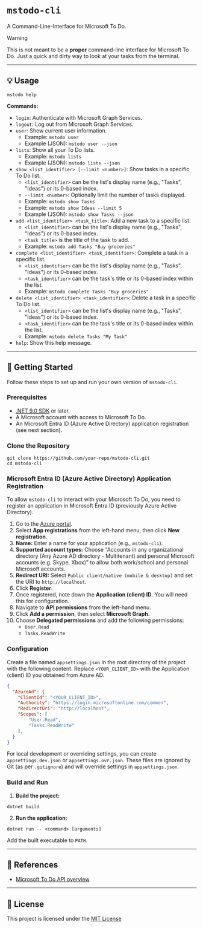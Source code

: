 # `mstodo-cli`

A Command-Line-Interface for Microsoft To Do.

> [!WARNING]
> This is not meant to be a **proper** command-line interface for Microsoft To Do. Just a quick and dirty way to look at your tasks from the terminal.

---

## 💡 Usage

```pwsh
mstodo help
```

**Commands:**

-   `login`: Authenticate with Microsoft Graph Services.
-   `logout`: Log out from Microsoft Graph Services.
-   `user`: Show current user information.
    *   Example: `mstodo user`
    *   Example (JSON): `mstodo user --json`
-   `lists`: Show all your To Do lists.
    *   Example: `mstodo lists`
    *   Example (JSON): `mstodo lists --json`
-   `show <list_identifier> [--limit <number>]`: Show tasks in a specific To Do list.
    *   `<list_identifier>` can be the list's display name (e.g., "Tasks", "Ideas") or its 0-based index.
    *   `--limit <number>`: Optionally limit the number of tasks displayed.
    *   Example: `mstodo show Tasks`
    *   Example: `mstodo show Ideas --limit 5`
    *   Example (JSON): `mstodo show Tasks --json`
-   `add <list_identifier> <task_title>`: Add a new task to a specific list.
    *   `<list_identifier>` can be the list's display name (e.g., "Tasks", "Ideas") or its 0-based index.
    *   `<task_title>` is the title of the task to add.
    *   Example: `mstodo add Tasks "Buy groceries"`
-   `complete <list_identifier> <task_identifier>`: Complete a task in a specific list.
    *   `<list_identifier>` can be the list's display name (e.g., "Tasks", "Ideas") or its 0-based index.
    *   `<task_identifier>` can be the task's title or its 0-based index within the list.
    *   Example: `mstodo complete Tasks "Buy groceries"`
-   `delete <list_identifier> <task_identifier>`: Delete a task in a specific To Do list.
    *   `<list_identifier>` can be the list's display name (e.g., "Tasks", "Ideas") or its 0-based index.
    *   `<task_identifier>` can be the task's title or its 0-based index within the list.
    *   Example: `mstodo delete Tasks "My Task"`
-   `help`: Show this help message.

---

## 🚀 Getting Started

Follow these steps to set up and run your own version of `mstodo-cli`.

### Prerequisites

-   [.NET 9.0 SDK](https://dotnet.microsoft.com/download/dotnet/9.0) or later.
-   A Microsoft account with access to Microsoft To Do.
-   An Microsoft Entra ID (Azure Active Directory) application registration (see next section).

### Clone the Repository

```pwsh
git clone https://github.com/your-repo/mstodo-cli.git
cd mstodo-cli
```

### Microsoft Entra ID (Azure Active Directory) Application Registration

To allow `mstodo-cli` to interact with your Microsoft To Do, you need to register an application in Microsoft Entra ID (previously Azure Active Directory).

1.  Go to the [Azure portal](https://portal.azure.com/).
2.  Select **App registrations** from the left-hand menu, then click **New registration**.
3.  **Name:** Enter a name for your application (e.g., `mstodo-cli`).
4.  **Supported account types:** Choose "Accounts in any organizational directory (Any Azure AD directory - Multitenant) and personal Microsoft accounts (e.g. Skype, Xbox)" to allow both work/school and personal Microsoft accounts.
5.  **Redirect URI:** Select `Public client/native (mobile & desktop)` and set the URI to `http://localhost`.
6.  Click **Register**.
7.  Once registered, note down the **Application (client) ID**. You will need this for configuration.
8.  Navigate to **API permissions** from the left-hand menu.
9.  Click **Add a permission**, then select **Microsoft Graph**.
10. Choose **Delegated permissions** and add the following permissions:
    *   `User.Read`
    *   `Tasks.ReadWrite`

### Configuration

Create a file named `appsettings.json` in the root directory of the project with the following content. Replace `<YOUR_CLIENT_ID>` with the Application (client) ID you obtained from Azure AD.

```json
{
  "AzureAd": {
    "ClientId": "<YOUR_CLIENT_ID>",
    "Authority": "https://login.microsoftonline.com/common",
    "RedirectUri": "http://localhost",
    "Scopes": [
        "User.Read",
        "Tasks.ReadWrite"
    ],
  }
}
```

For local development or overriding settings, you can create `appsettings.dev.json` or `appsettings.ovr.json`. These files are ignored by Git (as per `.gitignore`) and will override settings in `appsettings.json`.

### Build and Run

1.  **Build the project:**

```pwsh
dotnet build
```

2.  **Run the application:**

```pwsh
dotnet run -- <command> [arguments]
```

Add the built executable to `PATH`.

---

## 📕 References

- [Microsoft To Do API overview](https://learn.microsoft.com/en-us/graph/todo-concept-overview)

---

## 📄 License

This project is licensed under the [MIT License](./LICENSE)
